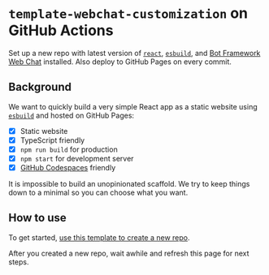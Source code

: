 # `template-webchat-customization` on GitHub Actions

Set up a new repo with latest version of [`react`](https://reactjs.org/), [`esbuild`](https://esbuild.github.io/), and [Bot Framework Web Chat](https://github.com/microsoft/BotFramework-WebChat) installed. Also deploy to GitHub Pages on every commit.

## Background

We want to quickly build a very simple React app as a static website using [`esbuild`](https://esbuild.github.io/) and hosted on GitHub Pages:

- [x] Static website
- [x] TypeScript friendly
- [x] `npm run build` for production
- [x] `npm start` for development server
- [x] [GitHub Codespaces](https://docs.github.com/en/codespaces) friendly

It is impossible to build an unopinionated scaffold. We try to keep things down to a minimal so you can choose what you want.

## How to use

To get started, [use this template to create a new repo](https://github.com/compulim/template-webchat-customization/generate).

After you created a new repo, wait awhile and refresh this page for next steps.
